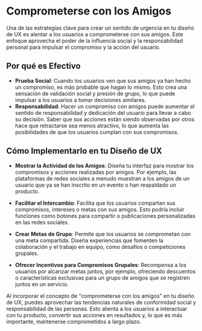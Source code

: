 # Comprometerse con los Amigos

Una de las estrategias clave para crear un sentido de urgencia en tu diseño de UX es alentar a los usuarios a comprometerse con sus amigos. Este enfoque aprovecha el poder de la influencia social y la responsabilidad personal para impulsar el compromiso y la acción del usuario.

## Por qué es Efectivo

- **Prueba Social**: Cuando los usuarios ven que sus amigos ya han hecho un compromiso, es más probable que hagan lo mismo. Esto crea una sensación de validación social y presión de grupo, lo que puede impulsar a los usuarios a tomar decisiones similares.
- **Responsabilidad**: Hacer un compromiso con amigos puede aumentar el sentido de responsabilidad y dedicación del usuario para llevar a cabo su decisión. Saber que sus acciones están siendo observadas por otros hace que retractarse sea menos atractivo, lo que aumenta las posibilidades de que los usuarios cumplan con sus compromisos.

## Cómo Implementarlo en tu Diseño de UX

- **Mostrar la Actividad de los Amigos**: Diseña tu interfaz para mostrar los compromisos y acciones realizadas por amigos. Por ejemplo, las plataformas de redes sociales a menudo muestran a los amigos de un usuario que ya se han inscrito en un evento o han respaldado un producto.

- **Facilitar el Intercambio**: Facilita que los usuarios compartan sus compromisos, intereses o metas con sus amigos. Esto podría incluir funciones como botones para compartir o publicaciones personalizadas en las redes sociales.

- **Crear Metas de Grupo**: Permite que los usuarios se comprometan con una meta compartida. Diseña experiencias que fomenten la colaboración y el trabajo en equipo, como desafíos o competiciones grupales.

- **Ofrecer Incentivos para Compromisos Grupales**: Recompensa a los usuarios por alcanzar metas juntos, por ejemplo, ofreciendo descuentos o características exclusivas para un grupo de amigos que se registren juntos en un servicio.

Al incorporar el concepto de "comprometerse con los amigos" en tu diseño de UX, puedes aprovechar las tendencias naturales de conformidad social y responsabilidad de las personas. Esto alienta a los usuarios a interactuar con tu producto, convertir sus acciones en resultados y, lo que es más importante, mantenerse comprometidos a largo plazo.
